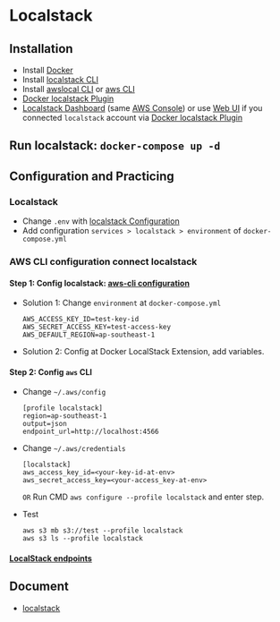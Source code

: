 # Localstack

## Installation
- Install [Docker](https://www.docker.com/)
- Install [localstack CLI](https://github.com/localstack/localstack?tab=readme-ov-file#installation)
- Install [awslocal CLI](https://docs.localstack.cloud/user-guide/integrations/aws-cli/#localstack-aws-cli-awslocal) or [aws CLI](https://docs.aws.amazon.com/cli/latest/userguide/getting-started-install.html)
- [Docker localstack Plugin](https://hub.docker.com/extensions/localstack/localstack-docker-desktop)
- [Localstack Dashboard](https://app.localstack.cloud/download) (same [AWS Console](https://console.aws.amazon.com/console/services)) or use [Web UI](https://app.localstack.cloud/instances) if you connected `localstack` account via [Docker localstack Plugin](https://hub.docker.com/extensions/localstack/localstack-docker-desktop)

## Run localstack: `docker-compose up -d`

## Configuration and Practicing
### Localstack
- Change `.env` with [localstack Configuration](https://docs.localstack.cloud/references/configuration/)
- Add configuration `services > localstack > environment` of `docker-compose.yml`

### AWS CLI configuration connect localstack
#### Step 1: Config localstack: [aws-cli configuration](https://docs.localstack.cloud/user-guide/integrations/aws-cli/)
- Solution 1: Change `environment` at `docker-compose.yml`
  ```
  AWS_ACCESS_KEY_ID=test-key-id
  AWS_SECRET_ACCESS_KEY=test-access-key
  AWS_DEFAULT_REGION=ap-southeast-1
  ```
- Solution 2: Config at Docker LocalStack Extension, add variables.

#### Step 2: Config `aws` CLI
- Change `~/.aws/config`
  ```
  [profile localstack]
  region=ap-southeast-1
  output=json
  endpoint_url=http://localhost:4566
  ```
- Change `~/.aws/credentials`
  ```
  [localstack]
  aws_access_key_id=<your-key-id-at-env>
  aws_secret_access_key=<your-access_key-at-env>
  ```
  `OR` Run CMD `aws configure --profile localstack` and enter step.

- Test 
  ```
  aws s3 mb s3://test --profile localstack
  aws s3 ls --profile localstack
  ```
#### [LocalStack endpoints](https://docs.localstack.cloud/references/internal-endpoints/#localstack-endpoints)

## Document
- [localstack](https://docs.localstack.cloud/overview/)
